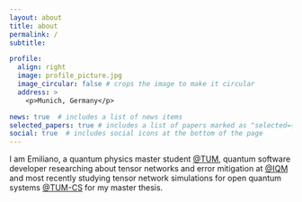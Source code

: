 ```yaml
---
layout: about
title: about
permalink: /
subtitle: 

profile:
  align: right
  image: profile_picture.jpg
  image_circular: false # crops the image to make it circular
  address: >
    <p>Munich, Germany</p>

news: true  # includes a list of news items
selected_papers: true # includes a list of papers marked as "selected={true}"
social: true  # includes social icons at the bottom of the page
---
```


I am Emiliano, a quantum physics master student [@TUM](https://www.ph.tum.de/academics/msc/qst/qst/), quantum software developer researching about tensor networks and error mitigation at [@IQM](https://www.meetiqm.com) and most recently studying tensor network simulations for open quantum systems [@TUM-CS](https://www5.in.tum.de/~quanTUMcomputing/people.html) for my master thesis.  
